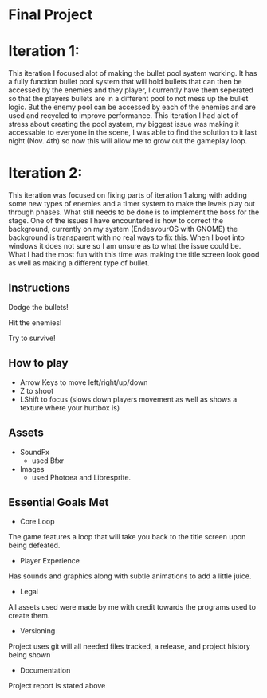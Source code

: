 # Final Project

# Iteration 1:

This iteration I focused alot of making the bullet pool system working. It has a fully function bullet pool system that will hold bullets that can then be accessed by the enemies and they player, I currently have them seperated so that the players bullets are in a different pool to not mess up the bullet logic. But the enemy pool can be accessed by each of the enemies and are used and recycled to improve performance. This iteration I had alot of stress about creating the pool system, my biggest issue was making it accessable to everyone in the scene, I was able to find the solution to it last night (Nov. 4th) so now this will allow me to grow out the gameplay loop.

# Iteration 2:

This iteration was focused on fixing parts of iteration 1 along with adding some new types of enemies and a timer system to make the levels play out through phases. What still needs to be done is to implement the boss for the stage. One of the issues I have encountered is how to correct the background, currently on my system (EndeavourOS with GNOME) the background is transparent with no real ways to fix this. When I boot into windows it does not sure so I am unsure as to what the issue could be. What I had the most fun with this time was making the title screen look good as well as making a different type of bullet.


## Instructions

Dodge the bullets! 

Hit the enemies!

Try to survive!

## How to play

- Arrow Keys to move left/right/up/down
- Z to shoot
- LShift to focus (slows down players movement as well as shows a texture where your hurtbox is)


## Assets

- SoundFx
  - used Bfxr
- Images
  - used Photoea and Libresprite.

## Essential Goals Met
- Core Loop

The game features a loop that will take you back to the title screen upon being defeated.

- Player Experience

Has sounds and graphics along with subtle animations to add a little juice.

- Legal

All assets used were made by me with credit towards the programs used to create them.

- Versioning

Project uses git will all needed files tracked, a release, and project history being shown

- Documentation

Project report is stated above 

